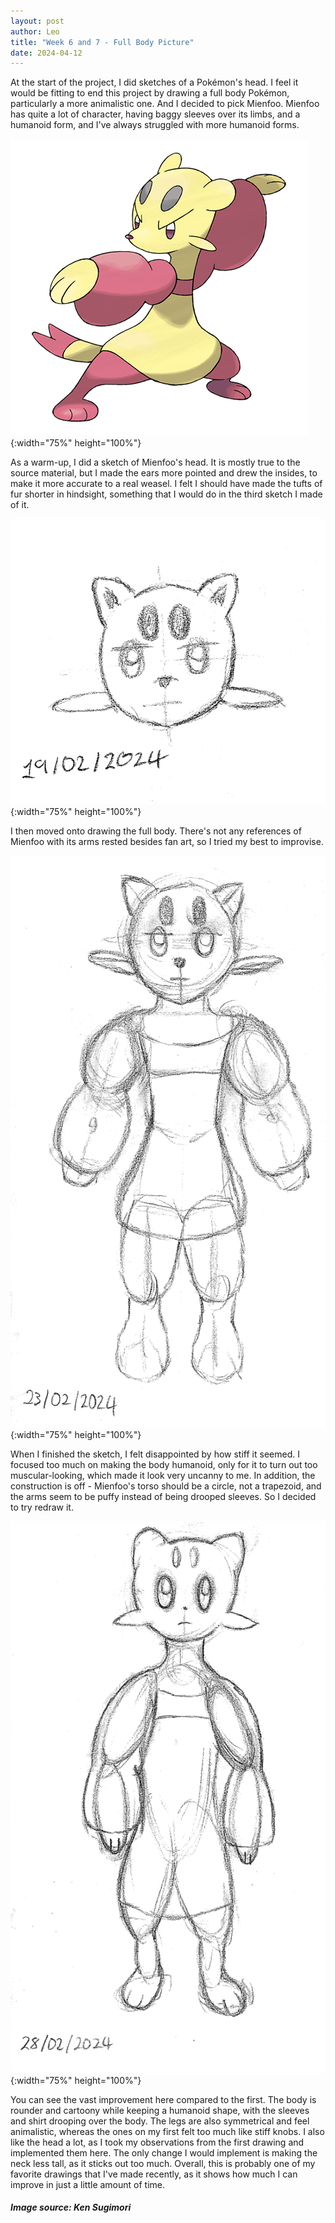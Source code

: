 ```yaml
---
layout: post
author: Leo
title: "Week 6 and 7 - Full Body Picture"
date: 2024-04-12
---
```


At the start of the project, I did sketches of a Pokémon's head. I feel it would be fitting to end this project by drawing a full body Pokémon, particularly a more animalistic one. And I decided to pick Mienfoo. Mienfoo has quite a lot of character, having baggy sleeves over its limbs, and a humanoid form, and I've always struggled with more humanoid forms.

![Official art of Mienfoo (credit - Ken Sugimori)](/assets/images/0619Mienfoo.png){:width="75%" height="100%"}

As a warm-up, I did a sketch of Mienfoo's head. It is mostly true to the source material, but I made the ears more pointed and drew the insides, to make it more accurate to a real weasel. I felt I should have made the tufts of fur shorter in hindsight, something that I would do in the third sketch I made of it.

![Week 6 Drawing - Headshot sketch of Mienfoo from Pokémon, dated 19/02/2024](/assets/images/weeksixdrawing.PNG){:width="75%" height="100%"}

I then moved onto drawing the full body. There's not any references of Mienfoo with its arms rested besides fan art, so I tried my best to improvise. 

![Week 7 Drawing #1 - Full body sketch of Mienfoo from Pokémon, dated 23/02/2024](/assets/images/weeksevendrawingone.PNG){:width="75%" height="100%"}

When I finished the sketch, I felt disappointed by how stiff it seemed. I focused too much on making the body humanoid, only for it to turn out too muscular-looking, which made it look very uncanny to me. In addition, the construction is off - Mienfoo's torso should be a circle, not a trapezoid, and the arms seem to be puffy instead of being drooped sleeves. So I decided to try redraw it.

![Week 7 Drawing #2 - Full body sketch, dated 28/02/2024](/assets/images/weeksevendrawingtwo.PNG){:width="75%" height="100%"}

You can see the vast improvement here compared to the first. The body is rounder and cartoony while keeping a humanoid shape, with the sleeves and shirt drooping over the body. The legs are also symmetrical and feel animalistic, whereas the ones on my first felt too much like stiff knobs. I also like the head a lot, as I took my observations from the first drawing and implemented them here. The only change I would implement is making the neck less tall, as it sticks out too much. Overall, this is probably one of my favorite drawings that I've made recently, as it shows how much I can improve in just a little amount of time.

<h5>Image source: Ken Sugimori</h5>